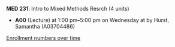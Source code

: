 **MED 231**: Intro to Mixed Methods Resrch (4 units)

- **A00** (Lecture) at 1:00 pm–5:00 pm on Wednesday at   by Hurst, Samantha (A03704486)

[Enrollment numbers over time](./MED231.tsv)
